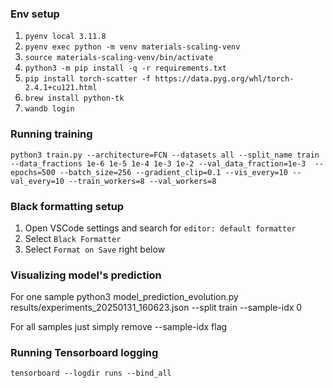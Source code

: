 ### Env setup

1. `pyenv local 3.11.8`
2. `pyenv exec python -m venv materials-scaling-venv`
3. `source materials-scaling-venv/bin/activate`
4. `python3 -m pip install -q -r requirements.txt`
5. `pip install torch-scatter -f https://data.pyg.org/whl/torch-2.4.1+cu121.html`
6. `brew install python-tk`
5. `wandb login`

### Running training
`python3 train.py --architecture=FCN --datasets all --split_name train --data_fractions 1e-6 1e-5 1e-4 1e-3 1e-2 --val_data_fraction=1e-3  --epochs=500 --batch_size=256 --gradient_clip=0.1 --vis_every=10 --val_every=10 --train_workers=8 --val_workers=8`

### Black formatting setup
1. Open VSCode settings and search for `editor: default formatter`
2. Select `Black Formatter`
2. Select `Format on Save` right below

### Visualizing model's prediction

For one sample
python3 model_prediction_evolution.py results/experiments_20250131_160623.json --split train  --sample-idx 0 

For all samples just simply remove --sample-idx flag

### Running Tensorboard logging

`tensorboard --logdir runs --bind_all`
